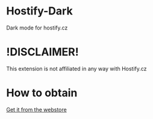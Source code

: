 # Hostify-Dark
Dark mode for hostify.cz

# !DISCLAIMER!
This extension is not affiliated in any way with Hostify.cz

# How to obtain
[Get it from the webstore](https://chrome.google.com/webstore/detail/hostify-dark-theme/pmcbjhbiaioapbdoidbjeagkbojilcmb)
